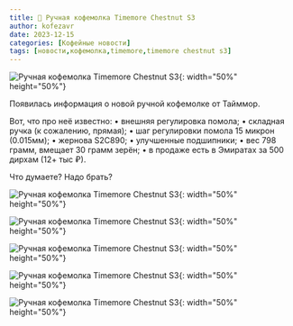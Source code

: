 ```yaml
---
title: 📰 Ручная кофемолка Timemore Chestnut S3
author: kofezavr
date: 2023-12-15
categories: [Кофейные новости]
tags: [новости,кофемолка,timemore,timemore chestnut s3]
--- 
```

![Ручная кофемолка Timemore Chestnut S3](/assets/img/posts/23/12/timemore-s3-01.jpg){: width="50%" height="50%"}

Появилась информация о новой ручной кофемолке от Тайммор. 

Вот, что про неё известно:
• внешняя регулировка помола;
• складная ручка (к сожалению, прямая);
• шаг регулировки помола 15 микрон (0.015мм);
• жернова S2C890;
• улучшенные подшипники;
• вес 798 грамм, вмещает 30 грамм зерён;
• в продаже есть в Эмиратах за 500 дирхам (12+ тыс ₽).

Что думаете? Надо брать?

![Ручная кофемолка Timemore Chestnut S3](/assets/img/posts/23/12/timemore-s3-02.jpg){: width="50%" height="50%"}

![Ручная кофемолка Timemore Chestnut S3](/assets/img/posts/23/12/timemore-s3-03.jpg){: width="50%" height="50%"}

![Ручная кофемолка Timemore Chestnut S3](/assets/img/posts/23/12/timemore-s3-04.jpg){: width="50%" height="50%"}

![Ручная кофемолка Timemore Chestnut S3](/assets/img/posts/23/12/timemore-s3-05.jpg){: width="50%" height="50%"}

![Ручная кофемолка Timemore Chestnut S3](/assets/img/posts/23/12/timemore-s3-06.jpg){: width="50%" height="50%"}
